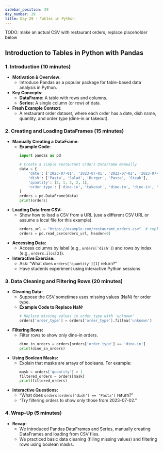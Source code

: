 ```yaml
---
sidebar_position: 29
day_number: 29
title: Day 29 - Tables in Python
---
```


TODO: make an actual CSV with restaurant orders, replace placeholder below

## Introduction to Tables in Python with Pandas

### 1. Introduction (10 minutes)
- **Motivation & Overview:**  
  - Introduce Pandas as a popular package for table-based data analysis in Python.
- **Key Concepts:**  
  - **DataFrame:** A table with rows and columns.
  - **Series:** A single column (or row) of data.
- **Fresh Example Context:**  
  - A restaurant order dataset, where each order has a date, dish name, quantity, and order type (dine-in or takeout).

### 2. Creating and Loading DataFrames (15 minutes)
- **Manually Creating a DataFrame:**
  - **Example Code:**
    ```python
    import pandas as pd

    # Create a simple restaurant orders DataFrame manually
    data = {
        'date': ['2023-07-01', '2023-07-01', '2023-07-02', '2023-07-02', '2023-07-03'],
        'dish': ['Pasta', 'Salad', 'Burger', 'Pasta', 'Steak'],
        'quantity': [2, 1, 3, 2, 1],
        'order_type': ['dine-in', 'takeout', 'dine-in', 'dine-in', 'takeout']
    }
    orders = pd.DataFrame(data)
    print(orders)
    ```
- **Loading Data from CSV:**  
  - Show how to load a CSV from a URL (use a different CSV URL or assume a local file for this example).
    ```python
    orders_url = "https://example.com/restaurant_orders.csv"  # replace with a valid URL
    orders = pd.read_csv(orders_url, header=0)
    ```
- **Accessing Data:**  
  - Access columns by label (e.g., `orders['dish']`) and rows by index (e.g., `orders.iloc[2]`).
- **Interactive Exercise:**  
  - Ask: “What does `orders['quantity'][1]` return?”  
  - Have students experiment using interactive Python sessions.

### 3. Data Cleaning and Filtering Rows (20 minutes)
- **Cleaning Data:**  
  - Suppose the CSV sometimes uses missing values (NaN) for order type.  
  - **Example Code to Replace NaN:**
    ```python
    # Replace missing values in order_type with 'unknown'
    orders['order_type'] = orders['order_type'].fillna('unknown')
    ```
- **Filtering Rows:**  
  - Filter rows to show only dine-in orders.
    ```python
    dine_in_orders = orders[orders['order_type'] == 'dine-in']
    print(dine_in_orders)
    ```
- **Using Boolean Masks:**  
  - Explain that masks are arrays of booleans. For example:
    ```python
    mask = orders['quantity'] > 1
    filtered_orders = orders[mask]
    print(filtered_orders)
    ```
- **Interactive Questions:**  
  - “What does `orders[orders['dish'] == 'Pasta']` return?”  
  - “Try filtering orders to show only those from 2023-07-02.”

### 4. Wrap-Up (5 minutes)
- **Recap:**  
  - We introduced Pandas DataFrames and Series, manually creating DataFrames and loading from CSV files.
  - We practiced basic data cleaning (filling missing values) and filtering rows using boolean masks.
